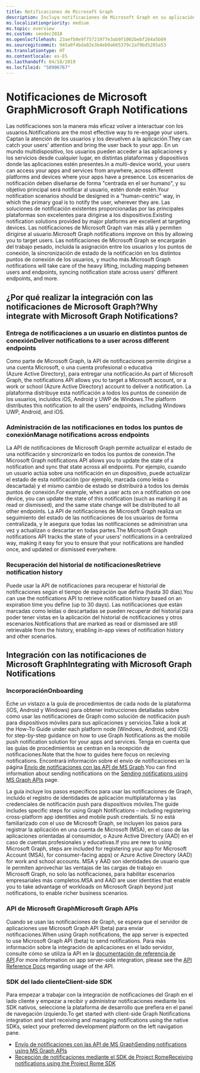 ```yaml
---
title: Notificaciones de Microsoft Graph
description: Incluya notificaciones de Microsoft Graph en su aplicación para volver a interactuar con los usuarios de forma centrada en el ser humano.
ms.localizationpriority: medium
ms.topic: overview
ms.custom: seodec2018
ms.openlocfilehash: 23aefb0e9f75721977e3ab9f1002bebf264a5b09
ms.sourcegitcommit: 945a0f4bda02e3b4eb9a665379c2af9bd5285a53
ms.translationtype: HT
ms.contentlocale: es-ES
ms.lasthandoff: 04/18/2019
ms.locfileid: "58906767"
---
```

# <a name="microsoft-graph-notifications"></a><span data-ttu-id="ba7d7-103">Notificaciones de Microsoft Graph</span><span class="sxs-lookup"><span data-stu-id="ba7d7-103">Microsoft Graph Notifications</span></span>
<span data-ttu-id="ba7d7-104">Las notificaciones son la manera más eficaz volver a interactuar con los usuarios.</span><span class="sxs-lookup"><span data-stu-id="ba7d7-104">Notifications are the most effective way to re-engage your users.</span></span> <span data-ttu-id="ba7d7-105">Captan la atención de los usuarios y los devuelven a la aplicación.</span><span class="sxs-lookup"><span data-stu-id="ba7d7-105">They can catch your users' attention and bring the user back to your app.</span></span> <span data-ttu-id="ba7d7-106">En un mundo multidispositivo, los usuarios pueden acceder a las aplicaciones y los servicios desde cualquier lugar, en distintas plataformas y dispositivos donde las aplicaciones estén presentes.</span><span class="sxs-lookup"><span data-stu-id="ba7d7-106">In a multi-device world, your users can access your apps and services from anywhere, across different platforms and devices where your apps have a presence.</span></span>
<span data-ttu-id="ba7d7-107">Los escenarios de notificación deben diseñarse de forma "centrada en el ser humano", y su objetivo principal será notificar al usuario, estén donde estén.</span><span class="sxs-lookup"><span data-stu-id="ba7d7-107">Your notification scenarios should be designed in a "human-centric" way, in which the primary goal is to notify the user, wherever they are.</span></span> <span data-ttu-id="ba7d7-108">Las soluciones de notificación existentes proporcionadas por las principales plataformas son excelentes para dirigirse a los dispositivos.</span><span class="sxs-lookup"><span data-stu-id="ba7d7-108">Existing notification solutions provided by major platforms are excellent at targeting devices.</span></span> <span data-ttu-id="ba7d7-109">Las notificaciones de Microsoft Graph van más allá y permiten dirigirse al usuario.</span><span class="sxs-lookup"><span data-stu-id="ba7d7-109">Microsoft Graph notifications improve on this by allowing you to target users.</span></span> <span data-ttu-id="ba7d7-110">Las notificaciones de Microsoft Graph se encargarán del trabajo pesado, incluida la asignación entre los usuarios y los puntos de conexión, la sincronización de estado de la notificación en los distintos puntos de conexión de los usuarios, y mucho más.</span><span class="sxs-lookup"><span data-stu-id="ba7d7-110">Microsoft Graph notifications will take care of the heavy lifting, including mapping between users and endpoints, syncing notification state across users' different endpoints, and more.</span></span>

## <a name="why-integrate-with-microsoft-graph-notifications"></a><span data-ttu-id="ba7d7-111">¿Por qué realizar la integración con las notificaciones de Microsoft Graph?</span><span class="sxs-lookup"><span data-stu-id="ba7d7-111">Why integrate with Microsoft Graph Notifications?</span></span>

### <a name="deliver-notifications-to-a-user-across-different-endpoints"></a><span data-ttu-id="ba7d7-112">Entrega de notificaciones a un usuario en distintos puntos de conexión</span><span class="sxs-lookup"><span data-stu-id="ba7d7-112">Deliver notifications to a user across different endpoints</span></span>
<span data-ttu-id="ba7d7-113">Como parte de Microsoft Graph, la API de notificaciones permite dirigirse a una cuenta Microsoft, o una cuenta profesional o educativa (Azure Active Directory), para entregar una notificación.</span><span class="sxs-lookup"><span data-stu-id="ba7d7-113">As part of Microsoft Graph, the notifications API allows you to target a Microsoft account, or a work or school (Azure Active Directory) account to deliver a notification.</span></span> <span data-ttu-id="ba7d7-114">La plataforma distribuye esta notificación a todos los puntos de conexión de los usuarios, incluidos iOS, Android y UWP de Windows.</span><span class="sxs-lookup"><span data-stu-id="ba7d7-114">The platform distributes this notification to all the users' endpoints, including Windows UWP, Android, and iOS.</span></span>

### <a name="manage-notifications-across-endpoints"></a><span data-ttu-id="ba7d7-115">Administración de las notificaciones en todos los puntos de conexión</span><span class="sxs-lookup"><span data-stu-id="ba7d7-115">Manage notifications across endpoints</span></span>
<span data-ttu-id="ba7d7-116">La API de notificaciones de Microsoft Graph permite actualizar el estado de una notificación y sincronizarlo en todos los puntos de conexión.</span><span class="sxs-lookup"><span data-stu-id="ba7d7-116">The Microsoft Graph notifications API allows you to update the state of a notification and sync that state across all endpoints.</span></span> <span data-ttu-id="ba7d7-117">Por ejemplo, cuando un usuario actúa sobre una notificación en un dispositivo, puede actualizar el estado de esta notificación (por ejemplo, marcada como leída o descartada) y el mismo cambio de estado se distribuirá a todos los demás puntos de conexión.</span><span class="sxs-lookup"><span data-stu-id="ba7d7-117">For example, when a user acts on a notification on one device, you can update the state of this notification (such as marking it as read or dismissed), and the same state change will be distributed to all other endpoints.</span></span> <span data-ttu-id="ba7d7-118">La API de notificaciones de Microsoft Graph realiza un seguimiento del estado de las notificaciones de los usuarios de forma centralizada, y le asegura que todas las notificaciones se administran una vez y actualizan o descartar en todas partes.</span><span class="sxs-lookup"><span data-stu-id="ba7d7-118">The Microsoft Graph notifications API tracks the state of your users' notifications in a centralized way, making it easy for you to ensure that your notifications are handled once, and updated or dismissed everywhere.</span></span>

### <a name="retrieve-notification-history"></a><span data-ttu-id="ba7d7-119">Recuperación del historial de notificaciones</span><span class="sxs-lookup"><span data-stu-id="ba7d7-119">Retrieve notification history</span></span>
<span data-ttu-id="ba7d7-120">Puede usar la API de notificaciones para recuperar el historial de notificaciones según el tiempo de expiración que defina (hasta 30 días).</span><span class="sxs-lookup"><span data-stu-id="ba7d7-120">You can use the notifications API to retrieve notification history based on an expiration time you define (up to 30 days).</span></span> <span data-ttu-id="ba7d7-121">Las notificaciones que están marcadas como leídas o descartadas se pueden recuperar del historial para poder tener vistas en la aplicación del historial de notificaciones y otros escenarios.</span><span class="sxs-lookup"><span data-stu-id="ba7d7-121">Notifications that are marked as read or dismissed are still retrievable from the history, enabling in-app views of notification history and other scenarios.</span></span>

## <a name="integrating-with-microsoft-graph-notifications"></a><span data-ttu-id="ba7d7-122">Integración con las notificaciones de Microsoft Graph</span><span class="sxs-lookup"><span data-stu-id="ba7d7-122">Integrating with Microsoft Graph Notifications</span></span>

### <a name="onboarding"></a><span data-ttu-id="ba7d7-123">Incorporación</span><span class="sxs-lookup"><span data-stu-id="ba7d7-123">Onboarding</span></span>
<span data-ttu-id="ba7d7-124">Eche un vistazo a la guía de procedimientos de cada nodo de la plataforma (iOS, Android y Windows) para obtener instrucciones detalladas sobre cómo usar las notificaciones de Graph como solución de notificación push para dispositivos móviles para sus aplicaciones y servicios.</span><span class="sxs-lookup"><span data-stu-id="ba7d7-124">Take a look at the How-To Guide under each platform node (Windows, Android, and iOS) for step-by-step guidance on how to use Graph Notifications as the mobile push notification solution for your apps and services.</span></span> <span data-ttu-id="ba7d7-125">Tenga en cuenta que las guías de procedimientos se centran en la recepción de notificaciones.</span><span class="sxs-lookup"><span data-stu-id="ba7d7-125">Note that the how to guides here focus on recieving notifications.</span></span> <span data-ttu-id="ba7d7-126">Encontrará información sobre el envío de notificaciones en la página [Envío de notificaciones con las API de MS Graph](sending-notifications.md).</span><span class="sxs-lookup"><span data-stu-id="ba7d7-126">You can find information about sending notifications on the [Sending notifications using MS Graph APIs](sending-notifications.md) page.</span></span>

<span data-ttu-id="ba7d7-127">La guía incluye los pasos específicos para usar las notificaciones de Graph, incluido el registro de identidades de aplicación multiplataforma y las credenciales de notificación push para dispositivos móviles.</span><span class="sxs-lookup"><span data-stu-id="ba7d7-127">The guide includes specific steps for using Graph Notifications – including registering cross-platform app identities and mobile push credentials.</span></span> <span data-ttu-id="ba7d7-128">Si no está familiarizado con el uso de Microsoft Graph, se incluyen los pasos para registrar la aplicación en una cuenta de Microsoft (MSA), en el caso de las aplicaciones orientadas al consumidor, o Azure Active Directory (AAD) en el caso de cuentas profesionales y educativas.</span><span class="sxs-lookup"><span data-stu-id="ba7d7-128">If you are new to using Microsoft Graph, steps are included for registering your app for Microsoft Account (MSA), for consumer-facing apps) or Azure Active Directory (AAD) for work and school accounts.</span></span> <span data-ttu-id="ba7d7-129">MSA y AAD son identidades de usuario que le permiten aprovechar las ventajas de las cargas de trabajo en Microsoft Graph, no solo las notificaciones, para habilitar escenarios empresariales más completos.</span><span class="sxs-lookup"><span data-stu-id="ba7d7-129">MSA and AAD are user identities that enable you to take advantage of workloads on Microsoft Graph beyond just notifications, to enable richer business scenarios.</span></span> 

### <a name="microsoft-graph-apis"></a><span data-ttu-id="ba7d7-130">API de Microsoft Graph</span><span class="sxs-lookup"><span data-stu-id="ba7d7-130">Microsoft Graph APIs</span></span>
<span data-ttu-id="ba7d7-131">Cuando se usan las notificaciones de Graph, se espera que el servidor de aplicaciones use Microsoft Graph API (beta) para enviar notificaciones.</span><span class="sxs-lookup"><span data-stu-id="ba7d7-131">When using Graph notifications, the app server is expected to use Microsoft Graph API (beta) to send notifications.</span></span> <span data-ttu-id="ba7d7-132">Para más información sobre la integración de aplicaciones en el lado servidor, consulte cómo se utiliza la API en la [documentación de referencia de API](https://developer.microsoft.com/graph/docs/api-reference/beta/resources/notifications-api-overview).</span><span class="sxs-lookup"><span data-stu-id="ba7d7-132">For more information on app server-side integration, please see the [API Reference Docs](https://developer.microsoft.com/graph/docs/api-reference/beta/resources/notifications-api-overview) regarding usage of the API.</span></span> 

### <a name="client-side-sdk"></a><span data-ttu-id="ba7d7-133">SDK del lado cliente</span><span class="sxs-lookup"><span data-stu-id="ba7d7-133">Client-side SDK</span></span>
<span data-ttu-id="ba7d7-134">Para empezar a trabajar con la integración de notificaciones del Graph en el lado cliente y empezar a recibir y administrar notificaciones mediante los SDK nativos, seleccione la plataforma de desarrollo que prefiera en el panel de navegación izquierdo.</span><span class="sxs-lookup"><span data-stu-id="ba7d7-134">To get started with client-side Graph Notifications integration and start receiving and managing notifications using the native SDKs, select your preferred development platform on the left navigation pane.</span></span> 

* [<span data-ttu-id="ba7d7-135">Envío de notificaciones con las API de MS Graph</span><span class="sxs-lookup"><span data-stu-id="ba7d7-135">Sending notifications using MS Graph APIs</span></span>](sending-notifications.md)
* [<span data-ttu-id="ba7d7-136">Recepción de notificaciones mediante el SDK de Project Rome</span><span class="sxs-lookup"><span data-stu-id="ba7d7-136">Receiving notifications using the Project Rome SDK</span></span>](receiving-notifications.md)
